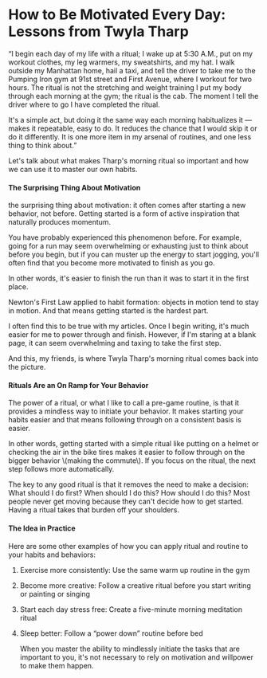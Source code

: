 # How to Be Motivated Every Day: Lessons from Twyla Tharp

“I begin each day of my life with a ritual; I wake up at 5:30 A.M., put on my workout clothes, my leg warmers, my sweatshirts, and my hat. I walk outside my Manhattan home, hail a taxi, and tell the driver to take me to the Pumping Iron gym at 91st street and First Avenue, where I workout for two hours. The ritual is not the stretching and weight training I put my body through each morning at the gym; the ritual is the cab. The moment I tell the driver where to go I have completed the ritual.

It's a simple act, but doing it the same way each morning habitualizes it — makes it repeatable, easy to do. It reduces the chance that I would skip it or do it differently. It is one more item in my arsenal of routines, and one less thing to think about.”

Let's talk about what makes Tharp's morning ritual so important and how we can use it to master our own habits.

#### The Surprising Thing About Motivation

the surprising thing about motivation: it often comes after starting a new behavior, not before. Getting started is a form of active inspiration that naturally produces momentum.

You have probably experienced this phenomenon before. For example, going for a run may seem overwhelming or exhausting just to think about before you begin, but if you can muster up the energy to start jogging, you'll often find that you become more motivated to finish as you go.

In other words, it's easier to finish the run than it was to start it in the first place.

Newton's First Law applied to habit formation: objects in motion tend to stay in motion. And that means getting started is the hardest part.

I often find this to be true with my articles. Once I begin writing, it's much easier for me to power through and finish. However, if I'm staring at a blank page, it can seem overwhelming and taxing to take the first step.

And this, my friends, is where Twyla Tharp's morning ritual comes back into the picture.

#### Rituals Are an On Ramp for Your Behavior

The power of a ritual, or what I like to call a pre-game routine, is that it provides a mindless way to initiate your behavior. It makes starting your habits easier and that means following through on a consistent basis is easier.

In other words, getting started with a simple ritual like putting on a helmet or checking the air in the bike tires makes it easier to follow through on the bigger behavior \\(making the commute\\). If you focus on the ritual, the next step follows more automatically.

The key to any good ritual is that it removes the need to make a decision: What should I do first? When should I do this? How should I do this? Most people never get moving because they can't decide how to get started. Having a ritual takes that burden off your shoulders.

#### The Idea in Practice

Here are some other examples of how you can apply ritual and routine to your habits and behaviors:

1. Exercise more consistently: Use the same warm up routine in the gym
2. Become more creative: Follow a creative ritual before you start writing or painting or singing
3. Start each day stress free: Create a five-minute morning meditation ritual
4. Sleep better: Follow a “power down” routine before bed

   When you master the ability to mindlessly initiate the tasks that are important to you, it's not necessary to rely on motivation and willpower to make them happen.




